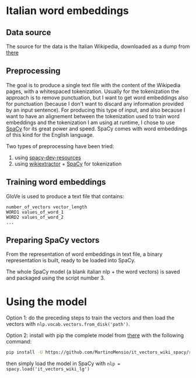 # Italian word embeddings

## Data source

The source for the data is the Italian Wikipedia, downloaded as a dump from [there](https://dumps.wikimedia.org/itwiki/)

## Preprocessing

The goal is to produce a single text file with the content of the Wikipedia pages, with a whitespaced tokenization. Usually for the tokenization the approach is to remove punctuation, but I want to get word embeddings also for punctuation (because I don't want to discard any information provided by an input sentence). For producing this type of input, and also because I want to have an alignement between the tokenization used to train word embeddings and the tokenization I am using at runtime, I chose to use [SpaCy](https://spacy.io/) for its great power and speed. SpaCy comes with word embeddings of this kind for the English language.

Two types of preprocessing have been tried:

1. using [spacy-dev-resources](https://github.com/explosion/spacy-dev-resources)
2. using [wikiextractor](https://github.com/attardi/wikiextractor/) + [SpaCy](https://spacy.io/) for tokenization

## Training word embeddings

GloVe is used to produce a text file that contains:

```text
number_of_vectors vector_length
WORD1 values_of_word_1
WORD2 values_of_word_2
...
```

## Preparing SpaCy vectors

From the representation of word embeddings in text file, a binary representation is built, ready to be loaded into SpaCy.

The whole SpaCy model (a blank italian nlp + the word vectors) is saved and packaged using the script number 3.

# Using the model

Option 1: do the preceding steps to train the vectors and then load the vectors with `nlp.vocab.vectors.from_disk('path')`.

Option 2: install with pip the complete model from [there](https://github.com/MartinoMensio/it_vectors_wiki_spacy/releases/download/v1.0/it_vectors_wiki_lg-1.0.0.tar.gz) with the following command:
```bash
pip install -U https://github.com/MartinoMensio/it_vectors_wiki_spacy/releases/download/v1.0/it_vectors_wiki_lg-1.0.0.tar.gz
```
then simply load the model in SpaCy with `nlp = spacy.load('it_vectors_wiki_lg')`
